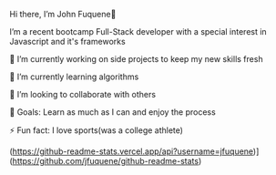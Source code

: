 Hi there, I’m John Fuquene👋


I’m a recent bootcamp Full-Stack developer with a special interest in Javascript and it's frameworks

🔭 I’m currently working on side projects to keep my new skills fresh


🌱 I’m currently learning algorithms


👯 I’m looking to collaborate with others


🥅 Goals: Learn as much as I can and enjoy the process


⚡ Fun fact: I love sports(was a college athlete)

(https://github-readme-stats.vercel.app/api?username=jfuquene)](https://github.com/jfuquene/github-readme-stats)


